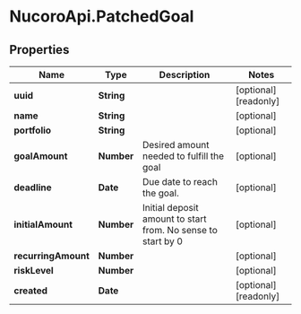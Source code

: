 # NucoroApi.PatchedGoal

## Properties

Name | Type | Description | Notes
------------ | ------------- | ------------- | -------------
**uuid** | **String** |  | [optional] [readonly] 
**name** | **String** |  | [optional] 
**portfolio** | **String** |  | [optional] 
**goalAmount** | **Number** | Desired amount needed to fulfill the goal | [optional] 
**deadline** | **Date** | Due date to reach the goal. | [optional] 
**initialAmount** | **Number** | Initial deposit amount to start from. No sense to start by 0 | [optional] 
**recurringAmount** | **Number** |  | [optional] 
**riskLevel** | **Number** |  | [optional] 
**created** | **Date** |  | [optional] [readonly] 


